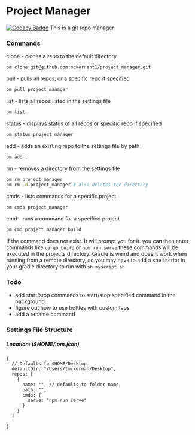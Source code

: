 # Project Manager 
[![Codacy Badge](https://api.codacy.com/project/badge/Grade/cba71a4e61d9462f8716a5ad05414888)](https://www.codacy.com/manual/mckernant1/project_manager?utm_source=github.com&amp;utm_medium=referral&amp;utm_content=mckernant1/project_manager&amp;utm_campaign=Badge_Grade)
This is a git repo manager

### Commands
clone - clones a repo to the default directory
```bash
pm clone git@github.com:mckernant1/project_manager.git
```
pull - pulls all repos, or a specific repo if specified
```bash
pm pull project_manager
```
list - lists all repos listed in the settings file
```bash
pm list
```
status - displays status of all repos or specific repo if specified
```bash
pm status project_manager
```

add - adds an existing repo to the settings file by path
```bash
pm add .
```
rm - removes a directory from the settings file
```bash
pm rm project_manager
pm rm -d project_manager # also deletes the directory
```
cmds - lists commands for a specific project
```bash
pm cmds project_manager
```
cmd - runs a command for a specified project
```bash
pm cmd project_manager build
```
If the command does not exist. It will prompt you for it.
you can then enter commands like `cargo build` or `npm run serve` these commands will be executed in the projects directory. Gradle is weird and doesnt work when running from a remote directory, so you may have to add a shell script in your gradle directory to run with `sh myscript.sh`


### Todo
- add start/stop commands to start/stop specified command in the background
- figure out how to use bottles with custom taps
- add a rename command

### Settings File Structure
##### Location: ($HOME/.pm.json)
```json5
{
  // Defaults to $HOME/Desktop
  defaultDir: "/Users/tmckernan/Desktop",
  repos: [
    {
      name: "", // defaults to folder name
      path: "",
      cmds: {
        serve: "npm run serve"
      } 
    } 
  ]

}
```
